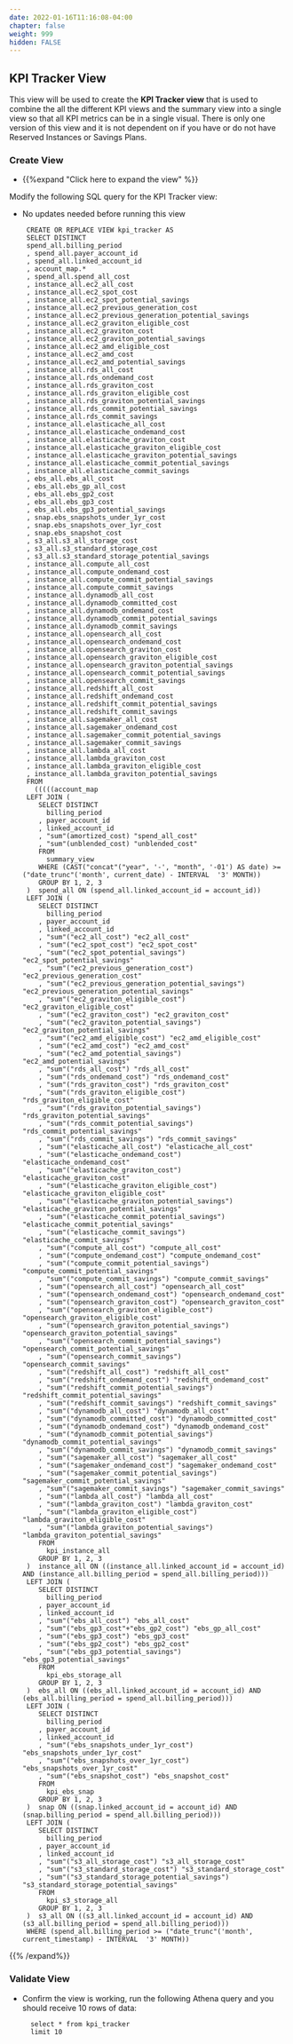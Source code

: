 ```yaml
---
date: 2022-01-16T11:16:08-04:00
chapter: false
weight: 999
hidden: FALSE
---
```




## KPI Tracker View

This view will be used to create the **KPI Tracker view** that is used to combine the all the different KPI views and the summary view into a single view so that all KPI metrics can be in a single visual. There is only one version of this view and it is not dependent on if you have or do not have Reserved Instances or Savings Plans.      


### Create View
- {{%expand "Click here to expand the view" %}}

Modify the following SQL query for the KPI Tracker view: 
 - No updates needed before running this view 


		CREATE OR REPLACE VIEW kpi_tracker AS 
		SELECT DISTINCT
		spend_all.billing_period
		, spend_all.payer_account_id
		, spend_all.linked_account_id
		, account_map.*
		, spend_all.spend_all_cost			
		, instance_all.ec2_all_cost
		, instance_all.ec2_spot_cost
		, instance_all.ec2_spot_potential_savings
		, instance_all.ec2_previous_generation_cost
		, instance_all.ec2_previous_generation_potential_savings
		, instance_all.ec2_graviton_eligible_cost
		, instance_all.ec2_graviton_cost
		, instance_all.ec2_graviton_potential_savings
		, instance_all.ec2_amd_eligible_cost
		, instance_all.ec2_amd_cost
		, instance_all.ec2_amd_potential_savings
		, instance_all.rds_all_cost
		, instance_all.rds_ondemand_cost
		, instance_all.rds_graviton_cost
		, instance_all.rds_graviton_eligible_cost
		, instance_all.rds_graviton_potential_savings
		, instance_all.rds_commit_potential_savings
		, instance_all.rds_commit_savings
		, instance_all.elasticache_all_cost
		, instance_all.elasticache_ondemand_cost
		, instance_all.elasticache_graviton_cost
		, instance_all.elasticache_graviton_eligible_cost
		, instance_all.elasticache_graviton_potential_savings
		, instance_all.elasticache_commit_potential_savings
		, instance_all.elasticache_commit_savings
		, ebs_all.ebs_all_cost
		, ebs_all.ebs_gp_all_cost
		, ebs_all.ebs_gp2_cost
		, ebs_all.ebs_gp3_cost
		, ebs_all.ebs_gp3_potential_savings
		, snap.ebs_snapshots_under_1yr_cost
		, snap.ebs_snapshots_over_1yr_cost
		, snap.ebs_snapshot_cost
		, s3_all.s3_all_storage_cost
		, s3_all.s3_standard_storage_cost
		, s3_all.s3_standard_storage_potential_savings
		, instance_all.compute_all_cost
		, instance_all.compute_ondemand_cost
		, instance_all.compute_commit_potential_savings
		, instance_all.compute_commit_savings
		, instance_all.dynamodb_all_cost
		, instance_all.dynamodb_committed_cost
		, instance_all.dynamodb_ondemand_cost
		, instance_all.dynamodb_commit_potential_savings
		, instance_all.dynamodb_commit_savings
		, instance_all.opensearch_all_cost
		, instance_all.opensearch_ondemand_cost
		, instance_all.opensearch_graviton_cost
		, instance_all.opensearch_graviton_eligible_cost
		, instance_all.opensearch_graviton_potential_savings
		, instance_all.opensearch_commit_potential_savings
		, instance_all.opensearch_commit_savings
		, instance_all.redshift_all_cost
		, instance_all.redshift_ondemand_cost
		, instance_all.redshift_commit_potential_savings
		, instance_all.redshift_commit_savings
		, instance_all.sagemaker_all_cost
		, instance_all.sagemaker_ondemand_cost
		, instance_all.sagemaker_commit_potential_savings
		, instance_all.sagemaker_commit_savings
		, instance_all.lambda_all_cost
		, instance_all.lambda_graviton_cost
		, instance_all.lambda_graviton_eligible_cost
		, instance_all.lambda_graviton_potential_savings
		FROM
		  (((((account_map
		LEFT JOIN (
		   SELECT DISTINCT
			 billing_period
		   , payer_account_id
		   , linked_account_id
		   , "sum"(amortized_cost) "spend_all_cost"
		   , "sum"(unblended_cost) "unblended_cost"
		   FROM
			 summary_view
		   WHERE (CAST("concat"("year", '-', "month", '-01') AS date) >= ("date_trunc"('month', current_date) - INTERVAL  '3' MONTH))
		   GROUP BY 1, 2, 3
		)  spend_all ON (spend_all.linked_account_id = account_id))
		LEFT JOIN (
		   SELECT DISTINCT
			 billing_period
		   , payer_account_id
		   , linked_account_id
		   , "sum"("ec2_all_cost") "ec2_all_cost"
		   , "sum"("ec2_spot_cost") "ec2_spot_cost"
		   , "sum"("ec2_spot_potential_savings") "ec2_spot_potential_savings"
		   , "sum"("ec2_previous_generation_cost") "ec2_previous_generation_cost"
		   , "sum"("ec2_previous_generation_potential_savings") "ec2_previous_generation_potential_savings"
		   , "sum"("ec2_graviton_eligible_cost") "ec2_graviton_eligible_cost"
		   , "sum"("ec2_graviton_cost") "ec2_graviton_cost"
		   , "sum"("ec2_graviton_potential_savings") "ec2_graviton_potential_savings"
		   , "sum"("ec2_amd_eligible_cost") "ec2_amd_eligible_cost"
		   , "sum"("ec2_amd_cost") "ec2_amd_cost"
		   , "sum"("ec2_amd_potential_savings") "ec2_amd_potential_savings"
		   , "sum"("rds_all_cost") "rds_all_cost"
		   , "sum"("rds_ondemand_cost") "rds_ondemand_cost"
		   , "sum"("rds_graviton_cost") "rds_graviton_cost"
		   , "sum"("rds_graviton_eligible_cost") "rds_graviton_eligible_cost"
		   , "sum"("rds_graviton_potential_savings") "rds_graviton_potential_savings"
		   , "sum"("rds_commit_potential_savings") "rds_commit_potential_savings"
		   , "sum"("rds_commit_savings") "rds_commit_savings"
		   , "sum"("elasticache_all_cost") "elasticache_all_cost"
		   , "sum"("elasticache_ondemand_cost") "elasticache_ondemand_cost"
		   , "sum"("elasticache_graviton_cost") "elasticache_graviton_cost"
		   , "sum"("elasticache_graviton_eligible_cost") "elasticache_graviton_eligible_cost"
		   , "sum"("elasticache_graviton_potential_savings") "elasticache_graviton_potential_savings"
		   , "sum"("elasticache_commit_potential_savings") "elasticache_commit_potential_savings"
		   , "sum"("elasticache_commit_savings") "elasticache_commit_savings"
		   , "sum"("compute_all_cost") "compute_all_cost"
		   , "sum"("compute_ondemand_cost") "compute_ondemand_cost"
		   , "sum"("compute_commit_potential_savings") "compute_commit_potential_savings"
		   , "sum"("compute_commit_savings") "compute_commit_savings"
		   , "sum"("opensearch_all_cost") "opensearch_all_cost"
		   , "sum"("opensearch_ondemand_cost") "opensearch_ondemand_cost"
		   , "sum"("opensearch_graviton_cost") "opensearch_graviton_cost"
		   , "sum"("opensearch_graviton_eligible_cost") "opensearch_graviton_eligible_cost"
		   , "sum"("opensearch_graviton_potential_savings") "opensearch_graviton_potential_savings"
		   , "sum"("opensearch_commit_potential_savings") "opensearch_commit_potential_savings"
		   , "sum"("opensearch_commit_savings") "opensearch_commit_savings"
		   , "sum"("redshift_all_cost") "redshift_all_cost"
		   , "sum"("redshift_ondemand_cost") "redshift_ondemand_cost"
		   , "sum"("redshift_commit_potential_savings") "redshift_commit_potential_savings"
		   , "sum"("redshift_commit_savings") "redshift_commit_savings"
		   , "sum"("dynamodb_all_cost") "dynamodb_all_cost"
		   , "sum"("dynamodb_committed_cost") "dynamodb_committed_cost"
		   , "sum"("dynamodb_ondemand_cost") "dynamodb_ondemand_cost"
		   , "sum"("dynamodb_commit_potential_savings") "dynamodb_commit_potential_savings"
		   , "sum"("dynamodb_commit_savings") "dynamodb_commit_savings"
		   , "sum"("sagemaker_all_cost") "sagemaker_all_cost"
		   , "sum"("sagemaker_ondemand_cost") "sagemaker_ondemand_cost"
		   , "sum"("sagemaker_commit_potential_savings") "sagemaker_commit_potential_savings"
		   , "sum"("sagemaker_commit_savings") "sagemaker_commit_savings"
		   , "sum"("lambda_all_cost") "lambda_all_cost"
		   , "sum"("lambda_graviton_cost") "lambda_graviton_cost"
		   , "sum"("lambda_graviton_eligible_cost") "lambda_graviton_eligible_cost"
		   , "sum"("lambda_graviton_potential_savings") "lambda_graviton_potential_savings"
		   FROM
			 kpi_instance_all
		   GROUP BY 1, 2, 3
		)  instance_all ON ((instance_all.linked_account_id = account_id) AND (instance_all.billing_period = spend_all.billing_period)))
		LEFT JOIN (
		   SELECT DISTINCT
			 billing_period
		   , payer_account_id
		   , linked_account_id
		   , "sum"("ebs_all_cost") "ebs_all_cost"   
		   , "sum"("ebs_gp3_cost"+"ebs_gp2_cost") "ebs_gp_all_cost"
		   , "sum"("ebs_gp3_cost") "ebs_gp3_cost"
		   , "sum"("ebs_gp2_cost") "ebs_gp2_cost"
		   , "sum"("ebs_gp3_potential_savings") "ebs_gp3_potential_savings"
		   FROM
			 kpi_ebs_storage_all
		   GROUP BY 1, 2, 3
		)  ebs_all ON ((ebs_all.linked_account_id = account_id) AND (ebs_all.billing_period = spend_all.billing_period)))
		LEFT JOIN (
		   SELECT DISTINCT
			 billing_period
		   , payer_account_id
		   , linked_account_id
		   , "sum"("ebs_snapshots_under_1yr_cost") "ebs_snapshots_under_1yr_cost"
		   , "sum"("ebs_snapshots_over_1yr_cost") "ebs_snapshots_over_1yr_cost"
		   , "sum"("ebs_snapshot_cost") "ebs_snapshot_cost"
		   FROM
			 kpi_ebs_snap
		   GROUP BY 1, 2, 3
		)  snap ON ((snap.linked_account_id = account_id) AND (snap.billing_period = spend_all.billing_period)))
		LEFT JOIN (
		   SELECT DISTINCT
			 billing_period
		   , payer_account_id
		   , linked_account_id
		   , "sum"("s3_all_storage_cost") "s3_all_storage_cost"
		   , "sum"("s3_standard_storage_cost") "s3_standard_storage_cost"
		   , "sum"("s3_standard_storage_potential_savings") "s3_standard_storage_potential_savings"
		   FROM
			 kpi_s3_storage_all
		   GROUP BY 1, 2, 3
		)  s3_all ON ((s3_all.linked_account_id = account_id) AND (s3_all.billing_period = spend_all.billing_period)))
		WHERE (spend_all.billing_period >= ("date_trunc"('month', current_timestamp) - INTERVAL  '3' MONTH))


{{% /expand%}}


### Validate View 
- Confirm the view is working, run the following Athena query and you should receive 10 rows of data:

        select * from kpi_tracker
        limit 10
